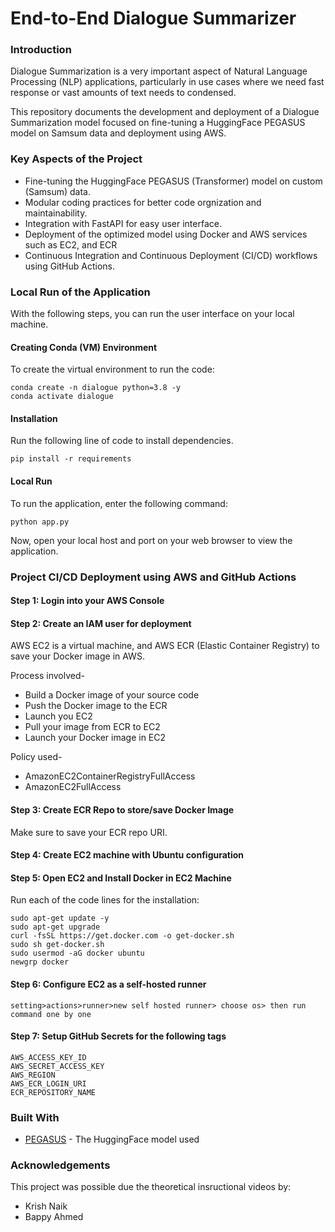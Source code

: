 # End-to-End Dialogue Summarizer

### Introduction
Dialogue Summarization is a very important aspect of Natural Language Processing (NLP) applications, particularly in use cases where we need fast response or vast amounts of text needs to condensed. 

This repository documents the development and deployment of a Dialogue Summarization model focused on fine-tuning a HuggingFace PEGASUS model on Samsum data and deployment using AWS.

### Key Aspects of the Project
* Fine-tuning the HuggingFace PEGASUS (Transformer) model on custom (Samsum) data.
* Modular coding practices for better code orgnization and maintainability.
* Integration with FastAPI for easy user interface.
* Deployment of the optimized model using Docker and AWS services such as EC2, and ECR
* Continuous Integration and Continuous Deployment (CI/CD) workflows using GitHub Actions.

### Local Run of the Application

With the following steps, you can run the user interface on your local machine.

#### Creating Conda (VM) Environment

To create the virtual environment to run the code:
```
conda create -n dialogue python=3.8 -y
conda activate dialogue
```

#### Installation

Run the following line of code to install dependencies.
```
pip install -r requirements
```

#### Local Run

To run the application, enter the following command:
```
python app.py
```

Now, open your local host and port on your web browser to view the application.

### Project CI/CD Deployment using AWS and GitHub Actions

#### Step 1: Login into your AWS Console

#### Step 2: Create an IAM user for deployment

AWS EC2 is a virtual machine, and AWS ECR (Elastic Container Registry) to save your Docker image in AWS.

Process involved-
* Build a Docker image of your source code
* Push the Docker image to the ECR
* Launch you EC2
* Pull your image from ECR to EC2
* Launch your Docker image in EC2

Policy used-
* AmazonEC2ContainerRegistryFullAccess
* AmazonEC2FullAccess

#### Step 3: Create ECR Repo to store/save Docker Image
Make sure to save your ECR repo URI.
<!-- ECR repo URI: 654654169409.dkr.ecr.us-west-1.amazonaws.com/text-s -->

#### Step 4: Create EC2 machine with Ubuntu configuration

#### Step 5: Open EC2 and Install Docker in EC2 Machine

Run each of the code lines for the installation:
```
sudo apt-get update -y
sudo apt-get upgrade
curl -fsSL https://get.docker.com -o get-docker.sh
sudo sh get-docker.sh
sudo usermod -aG docker ubuntu
newgrp docker
```

#### Step 6: Configure EC2 as a self-hosted runner

```
setting>actions>runner>new self hosted runner> choose os> then run command one by one
```

#### Step 7: Setup GitHub Secrets for the following tags

```
AWS_ACCESS_KEY_ID
AWS_SECRET_ACCESS_KEY
AWS_REGION
AWS_ECR_LOGIN_URI
ECR_REPOSITORY_NAME
```

### Built With

* [PEGASUS](https://huggingface.co/google/pegasus-cnn_dailymail) - The HuggingFace model used

### Acknowledgements

This project was possible due the theoretical insructional videos by:
* Krish Naik
* Bappy Ahmed
